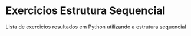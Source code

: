 # Exercicios Estrutura Sequencial
 Lista de exercicios resultados em Python utilizando a estrutura sequencial
